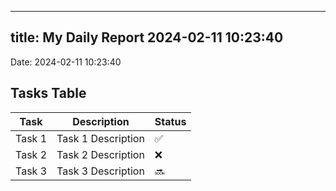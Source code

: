 
---
title: My Daily Report 2024-02-11 10:23:40
---

Date: 2024-02-11 10:23:40

## Tasks Table

| Task | Description | Status |
|------|-------------|--------|
| Task 1 | Task 1 Description | ✅ |
| Task 2 | Task 2 Description | ❌ |
| Task 3 | Task 3 Description | 🔜 |
